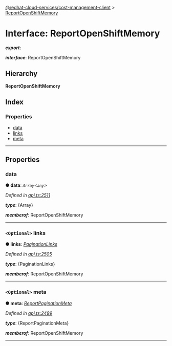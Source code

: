 [@redhat-cloud-services/cost-management-client](../README.md) > [ReportOpenShiftMemory](../interfaces/reportopenshiftmemory.md)

# Interface: ReportOpenShiftMemory

*__export__*: 

*__interface__*: ReportOpenShiftMemory

## Hierarchy

**ReportOpenShiftMemory**

## Index

### Properties

* [data](reportopenshiftmemory.md#data)
* [links](reportopenshiftmemory.md#links)
* [meta](reportopenshiftmemory.md#meta)

---

## Properties

<a id="data"></a>

###  data

**● data**: *`Array`<`any`>*

*Defined in [api.ts:2511](https://github.com/RedHatInsights/javascript-clients/blob/master/packages/cost-management/api.ts#L2511)*

*__type__*: {Array}

*__memberof__*: ReportOpenShiftMemory

___
<a id="links"></a>

### `<Optional>` links

**● links**: *[PaginationLinks](paginationlinks.md)*

*Defined in [api.ts:2505](https://github.com/RedHatInsights/javascript-clients/blob/master/packages/cost-management/api.ts#L2505)*

*__type__*: {PaginationLinks}

*__memberof__*: ReportOpenShiftMemory

___
<a id="meta"></a>

### `<Optional>` meta

**● meta**: *[ReportPaginationMeta](reportpaginationmeta.md)*

*Defined in [api.ts:2499](https://github.com/RedHatInsights/javascript-clients/blob/master/packages/cost-management/api.ts#L2499)*

*__type__*: {ReportPaginationMeta}

*__memberof__*: ReportOpenShiftMemory

___

